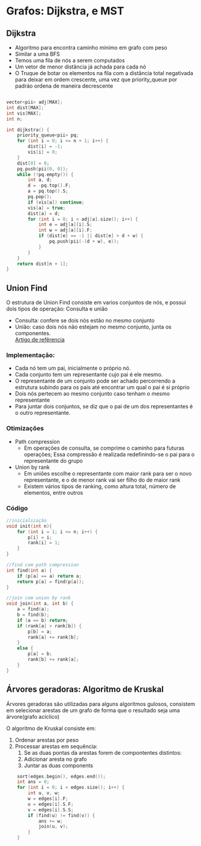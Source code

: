 # Grafos: Dijkstra, e MST

## Dijkstra
* Algoritmo para encontra caminho minimo em grafo com peso
* Similar a uma BFS
* Temos uma fila de nós a serem computados
* Um vetor de menor distância já achada para cada nó
* O Truque de botar os elementos na fila com a distância total negativada para deixar em ordem crescente, uma vez que priority_queue por padráo ordena de maneira decrescente
```c++

vector<pii> adj[MAX];
int dist[MAX];
int vis[MAX];
int n;

int dijkstra() {
	priority_queue<pii> pq;
	for (int i = 0; i <= n + 1; i++) {
		dist[i] = -1;
		vis[i] = 0;
	}
	dist[0] = 0;
	pq.push(pii(0, 0));
	while (!pq.empty()) {
		int a, d;
		d = -pq.top().F;
		a = pq.top().S;
		pq.pop();
		if (vis[a]) continue;
		vis[a] = true;
		dist[a] = d;
		for (int i = 0; i < adj[a].size(); i++) {
			int e = adj[a][i].S;
			int w = adj[a][i].F;
			if (dist[e] == -1 || dist[e] > d + w) {
				pq.push(pii(-(d + w), e));
			}
		}
	}
	return dist[n + 1];
}
```

## Union Find
O estrutura de Union Find consiste em varios conjuntos de nós, e possui dois tipos de operação: Consulta e união
* Consulta: confere se dois nós estão no mesmo conjunto
* União: caso dois nós não estejam no mesmo conjunto, junta os componentes.  
[Artigo de refêrencia](https://www.geeksforgeeks.org/union-by-rank-and-path-compression-in-union-find-algorithm/)
### Implementação:

* Cada nó tem um pai, inicialmente o próprio nó.
* Cada conjunto tem um representante cujo pai é ele mesmo.
* O representante de um conjunto pode ser achado percorrendo a estrutura subindo para os pais até encontrar um qual o pai é si próprio
* Dois nós pertecem ao mesmo conjunto caso tenham o mesmo representante
* Para juntar dois conjuntos, se diz que o pai de um dos representantes é o outro representante.

### Otimizações

* Path compression  
    * Em operações de consulta, se comprime o caminho para futuras operações; Essa compressão é realizada redefinindo-se o pai para o representante do grupo
* Union by rank
    * Em uniões escolhe o representante com maior rank para ser o novo representante, e o de menor rank vai ser filho do de maior rank
    * Existem vários tipos de ranking, como altura total, número de elementos, entre outros

### Código

```c++
//inicialização
void init(int n){    
	for (int i = 1; i <= n; i++) {
		p[i] = i;
		rank[i] = 1;
	}
}

//find com path compression
int find(int a) {
	if (p[a] == a) return a;
	return p[a] = find(p[a]);
}

//join com union by rank
void join(int a, int b) {
	a = find(a);
	b = find(b);
	if (a == b) return;
	if (rank[a] > rank[b]) {
		p[b] = a;
		rank[a] += rank[b];
	}
	else {
		p[a] = b;
		rank[b] += rank[a];
	}
}
```

## Árvores geradoras: Algoritmo de Kruskal

Árvores geradoras são utilizadas para alguns algoritmos gulosos, consistem em selecionar arestas de um grafo de forma que o resultado seja uma árvore(grafo acíclico)

O algoritmo de Kruskal consiste em:  
1. Ordenar arestas por peso
2. Processar arestas em sequência:  
    1. Se as duas pontas da arestas forem de compontentes distintos:
    2. Adicionar aresta no grafo
    3. Juntar as duas components

```c++
	sort(edges.begin(), edges.end());
	int ans = 0;
	for (int i = 0; i < edges.size(); i++) {
		int u, v, w;
		w = edges[i].F;
		u = edges[i].S.F;
		v = edges[i].S.S;
		if (find(u) != find(v)) {
			ans += w;
			join(u, v);
		}
	}
```